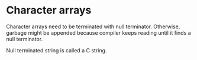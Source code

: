 # Character arrays

Character arrays need to be terminated with null terminator. Otherwise, garbage might be appended because compiler keeps reading until it finds a null terminator.

Null terminated string is called a C string.
